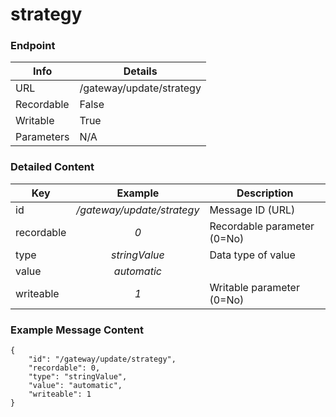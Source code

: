 # strategy



### Endpoint

| Info  | Details |
| ------------- | ------------- |
| URL   | /gateway/update/strategy   |
| Recordable   | False   |
| Writable   | True   |
| Parameters  | N/A |

### Detailed Content

|  Key  | Example | Description |
| ------------- | :------: | ------------------------------ |
|  id | _/gateway/update/strategy_ | Message ID (URL) |
|  recordable | _0_ | Recordable parameter (0=No) |
|  type | _stringValue_ | Data type of value |
|  value | _automatic_ |  |
|  writeable | _1_ | Writable parameter (0=No) |



### Example Message Content
```
{
    "id": "/gateway/update/strategy",
    "recordable": 0,
    "type": "stringValue",
    "value": "automatic",
    "writeable": 1
}
```
